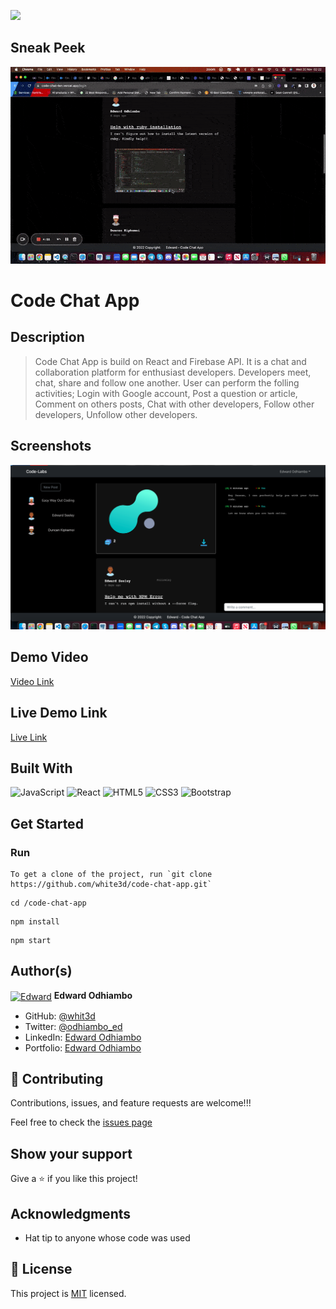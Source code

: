 ![](https://img.shields.io/badge/Microverse-blueviolet)

## Sneak Peek

![Chat](/chat.gif)

# Code Chat App

## Description

> Code Chat App is build on React and Firebase API. It is a chat and collaboration platform for enthusiast developers. Developers 
meet, chat, share and follow one another. User can perform the folling activities; Login with Google account, Post a question or article, Comment on others 
posts, Chat with other developers, Follow other developers, Unfollow other developers.

## Screenshots

![Chat](/chat1.png)


## Demo Video

[Video Link](https://loom.com/share/7e0498ebc1424424ac4796df941135f1)

## Live Demo Link

[Live Link](https://code-chat-ten.vercel.app)

## Built With

![JavaScript](https://icongr.am/devicon/javascript-original.svg?size=80&color=currentColor)
![React](https://icongr.am/devicon/react-original.svg?size=80&color=currentColor)
![HTML5](https://icongr.am/devicon/html5-original.svg?size=80&color=currentColor)
![CSS3](https://icongr.am/devicon/css3-original.svg?size=80&color=currentColor)
![Bootstrap](https://icongr.am/devicon/bootstrap-plain.svg?size=80&color=0e1dec)

## Get Started

### Run

```
To get a clone of the project, run `git clone https://github.com/white3d/code-chat-app.git`
```

```
cd /code-chat-app
```

```
npm install
```

```
npm start
```


## Author(s)

  <a href="https://github.com/white3d" target="blank"><img align="center"
        src="https://github.com/white3d/GitHub-User-Content/blob/main/Passport_Ed-M.png"
        alt="Edward" height="80" width="80"/></a>   **Edward Odhiambo**

- GitHub: [@whit3d](https://github.com/white3d)
- Twitter: [@odhiambo_ed](https://twitter.com/odhiambo_ed)
- LinkedIn: [Edward Odhiambo](https://www.linkedin.com/in/edward-odhiambo-6a462a21b/)
- Portfolio: [Edward Odhiambo](https://edwardodhiambo.com/)

## 🤝 Contributing

Contributions, issues, and feature requests are welcome!!!

Feel free to check the [issues page](https://github.com/white3d/code-chat-app/issues)

## Show your support

Give a ⭐️ if you like this project!

## Acknowledgments

- Hat tip to anyone whose code was used

## 📝 License

This project is [MIT](https://github.com/white3d/GitHub-User-Content/blob/main/LICENSE) licensed.
